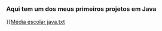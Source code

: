 ### Aqui tem um dos meus primeiros projetos em Java
}}[Média escolar java.txt](https://github.com/diegoscs/M-diaEscolar.js/files/7280804/Media.escolar.java.txt)
